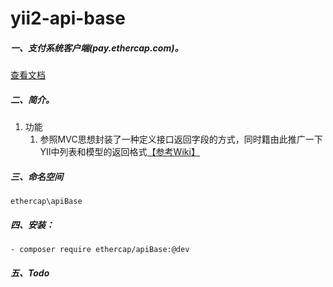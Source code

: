 # yii2-api-base

##### 一、支付系统客户端(pay.ethercap.com)。

[查看文档](docs/简介.md)

##### 二、简介。

1. 功能
    1. 参照MVC思想封装了一种定义接口返回字段的方式，同时籍由此推广一下YII中列表和模型的返回格式[【参考Wiki】](https://c.ethercap.com/pages/viewpage.action?pageId=24019061)
##### 三、命名空间

```
ethercap\apiBase
```

##### 四、安装：

```
- composer require ethercap/apiBase:@dev
```

##### 五、Todo


